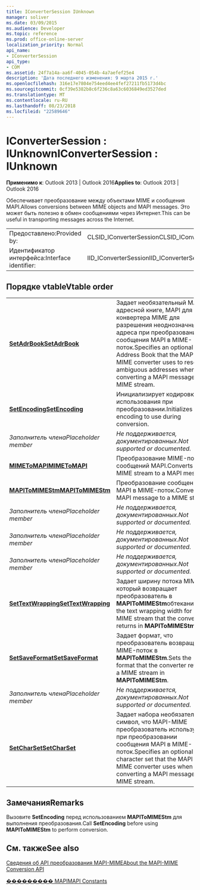 ```yaml
---
title: IConverterSession IUnknown
manager: soliver
ms.date: 03/09/2015
ms.audience: Developer
ms.topic: reference
ms.prod: office-online-server
localization_priority: Normal
api_name:
- IConverterSession
api_type:
- COM
ms.assetid: 24f7a14a-aa6f-4045-054b-4a7aefef25e4
description: 'Дата последнего изменения: 9 марта 2015 г.'
ms.openlocfilehash: 316e17e7804e754eed4ee4fef27211fb5173d4bc
ms.sourcegitcommit: 0cf39e5382b8c6f236c8a63c6036849ed3527ded
ms.translationtype: MT
ms.contentlocale: ru-RU
ms.lasthandoff: 08/23/2018
ms.locfileid: "22589646"
---
```

# <a name="iconvertersession--iunknown"></a><span data-ttu-id="59be9-103">IConverterSession : IUnknown</span><span class="sxs-lookup"><span data-stu-id="59be9-103">IConverterSession : IUnknown</span></span>

  
  
<span data-ttu-id="59be9-104">**Применимо к**: Outlook 2013 | Outlook 2016</span><span class="sxs-lookup"><span data-stu-id="59be9-104">**Applies to**: Outlook 2013 | Outlook 2016</span></span> 
  
<span data-ttu-id="59be9-105">Обеспечивает преобразование между объектами MIME и сообщения MAPI.</span><span class="sxs-lookup"><span data-stu-id="59be9-105">Allows conversions between MIME objects and MAPI messages.</span></span> <span data-ttu-id="59be9-106">Это может быть полезно в обмен сообщениями через Интернет.</span><span class="sxs-lookup"><span data-stu-id="59be9-106">This can be useful in transporting messages across the Internet.</span></span>
  
|||
|:-----|:-----|
|<span data-ttu-id="59be9-107">Предоставлено:</span><span class="sxs-lookup"><span data-stu-id="59be9-107">Provided by:</span></span>  <br/> |<span data-ttu-id="59be9-108">CLSID_IConverterSession</span><span class="sxs-lookup"><span data-stu-id="59be9-108">CLSID_IConverterSession</span></span>  <br/> |
|<span data-ttu-id="59be9-109">Идентификатор интерфейса:</span><span class="sxs-lookup"><span data-stu-id="59be9-109">Interface identifier:</span></span>  <br/> |<span data-ttu-id="59be9-110">IID_IConverterSession</span><span class="sxs-lookup"><span data-stu-id="59be9-110">IID_IConverterSession</span></span>  <br/> |
   
## <a name="vtable-order"></a><span data-ttu-id="59be9-111">Порядке vtable</span><span class="sxs-lookup"><span data-stu-id="59be9-111">Vtable order</span></span>

|||
|:-----|:-----|
|<span data-ttu-id="59be9-112">**[SetAdrBook](iconvertersession-setadrbook.md)**</span><span class="sxs-lookup"><span data-stu-id="59be9-112">**[SetAdrBook](iconvertersession-setadrbook.md)**</span></span> <br/> |<span data-ttu-id="59be9-113">Задает необязательный MAPI адресной книге, MAPI для конвертера MIME для разрешения неоднозначных адреса при преобразовании сообщения MAPI в MIME-поток.</span><span class="sxs-lookup"><span data-stu-id="59be9-113">Specifies an optional MAPI Address Book that the MAPI to MIME converter uses to resolve ambiguous addresses when converting a MAPI message to a MIME stream.</span></span>  <br/> |
|<span data-ttu-id="59be9-114">**[SetEncoding](iconvertersession-setencoding.md)**</span><span class="sxs-lookup"><span data-stu-id="59be9-114">**[SetEncoding](iconvertersession-setencoding.md)**</span></span> <br/> |<span data-ttu-id="59be9-115">Инициализирует кодировку для использования при преобразовании.</span><span class="sxs-lookup"><span data-stu-id="59be9-115">Initializes the encoding to use during conversion.</span></span>  <br/> |
| <span data-ttu-id="59be9-116">*Заполнитель члена*</span><span class="sxs-lookup"><span data-stu-id="59be9-116">*Placeholder member*</span></span>  <br/> | <span data-ttu-id="59be9-117">*Не поддерживается, документированных.*</span><span class="sxs-lookup"><span data-stu-id="59be9-117">*Not supported or documented.*</span></span>  <br/> |
|<span data-ttu-id="59be9-118">**[MIMEToMAPI](iconvertersession-mimetomapi.md)**</span><span class="sxs-lookup"><span data-stu-id="59be9-118">**[MIMEToMAPI](iconvertersession-mimetomapi.md)**</span></span> <br/> |<span data-ttu-id="59be9-119">Преобразование MIME-поток сообщений MAPI.</span><span class="sxs-lookup"><span data-stu-id="59be9-119">Converts a MIME stream to a MAPI message.</span></span>  <br/> |
|<span data-ttu-id="59be9-120">**[MAPIToMIMEStm](iconvertersession-mapitomimestm.md)**</span><span class="sxs-lookup"><span data-stu-id="59be9-120">**[MAPIToMIMEStm](iconvertersession-mapitomimestm.md)**</span></span> <br/> |<span data-ttu-id="59be9-121">Преобразование сообщения MAPI в MIME-поток.</span><span class="sxs-lookup"><span data-stu-id="59be9-121">Converts a MAPI message to a MIME stream.</span></span>  <br/> |
| <span data-ttu-id="59be9-122">*Заполнитель члена*</span><span class="sxs-lookup"><span data-stu-id="59be9-122">*Placeholder member*</span></span>  <br/> | <span data-ttu-id="59be9-123">*Не поддерживается, документированных.*</span><span class="sxs-lookup"><span data-stu-id="59be9-123">*Not supported or documented.*</span></span>  <br/> |
| <span data-ttu-id="59be9-124">*Заполнитель члена*</span><span class="sxs-lookup"><span data-stu-id="59be9-124">*Placeholder member*</span></span>  <br/> | <span data-ttu-id="59be9-125">*Не поддерживается, документированных.*</span><span class="sxs-lookup"><span data-stu-id="59be9-125">*Not supported or documented.*</span></span>  <br/> |
| <span data-ttu-id="59be9-126">*Заполнитель члена*</span><span class="sxs-lookup"><span data-stu-id="59be9-126">*Placeholder member*</span></span>  <br/> | <span data-ttu-id="59be9-127">*Не поддерживается, документированных.*</span><span class="sxs-lookup"><span data-stu-id="59be9-127">*Not supported or documented.*</span></span>  <br/> |
|<span data-ttu-id="59be9-128">**[SetTextWrapping](iconvertersession-settextwrapping.md)**</span><span class="sxs-lookup"><span data-stu-id="59be9-128">**[SetTextWrapping](iconvertersession-settextwrapping.md)**</span></span> <br/> |<span data-ttu-id="59be9-129">Задает ширину потока MIME, который возвращает преобразователь в **MAPIToMIMEStm**обтекания.</span><span class="sxs-lookup"><span data-stu-id="59be9-129">Sets the text wrapping width for a MIME stream that the converter returns in **MAPIToMIMEStm**.</span></span>  <br/> |
|<span data-ttu-id="59be9-130">**[SetSaveFormat](iconvertersession-setsaveformat.md)**</span><span class="sxs-lookup"><span data-stu-id="59be9-130">**[SetSaveFormat](iconvertersession-setsaveformat.md)**</span></span> <br/> |<span data-ttu-id="59be9-131">Задает формат, что преобразователь возвращает MIME-поток в **MAPIToMIMEStm**.</span><span class="sxs-lookup"><span data-stu-id="59be9-131">Sets the format that the converter returns a MIME stream in **MAPIToMIMEStm**.</span></span>  <br/> |
| <span data-ttu-id="59be9-132">*Заполнитель члена*</span><span class="sxs-lookup"><span data-stu-id="59be9-132">*Placeholder member*</span></span>  <br/> | <span data-ttu-id="59be9-133">*Не поддерживается, документированных.*</span><span class="sxs-lookup"><span data-stu-id="59be9-133">*Not supported or documented.*</span></span>  <br/> |
|<span data-ttu-id="59be9-134">**[SetCharSet](iconvertersession-setcharset.md)**</span><span class="sxs-lookup"><span data-stu-id="59be9-134">**[SetCharSet](iconvertersession-setcharset.md)**</span></span> <br/> |<span data-ttu-id="59be9-135">Задает набора необязательный символ, что MAPI-MIME преобразователь использует при преобразовании сообщения MAPI в MIME-поток.</span><span class="sxs-lookup"><span data-stu-id="59be9-135">Specifies an optional character set that the MAPI to MIME converter uses when converting a MAPI message to a MIME stream.</span></span>  <br/> |
   
## <a name="remarks"></a><span data-ttu-id="59be9-136">Замечания</span><span class="sxs-lookup"><span data-stu-id="59be9-136">Remarks</span></span>

<span data-ttu-id="59be9-137">Вызовите **SetEncoding** перед использованием **MAPIToMIMEStm** для выполнения преобразования.</span><span class="sxs-lookup"><span data-stu-id="59be9-137">Call **SetEncoding** before using **MAPIToMIMEStm** to perform conversion.</span></span> 
  
## <a name="see-also"></a><span data-ttu-id="59be9-138">См. также</span><span class="sxs-lookup"><span data-stu-id="59be9-138">See also</span></span>



[<span data-ttu-id="59be9-139">Сведения об API преобразования MAPI-MIME</span><span class="sxs-lookup"><span data-stu-id="59be9-139">About the MAPI-MIME Conversion API</span></span>](about-the-mapi-mime-conversion-api.md)
  
[<span data-ttu-id="59be9-140">��������� MAPI</span><span class="sxs-lookup"><span data-stu-id="59be9-140">MAPI Constants</span></span>](mapi-constants.md)

